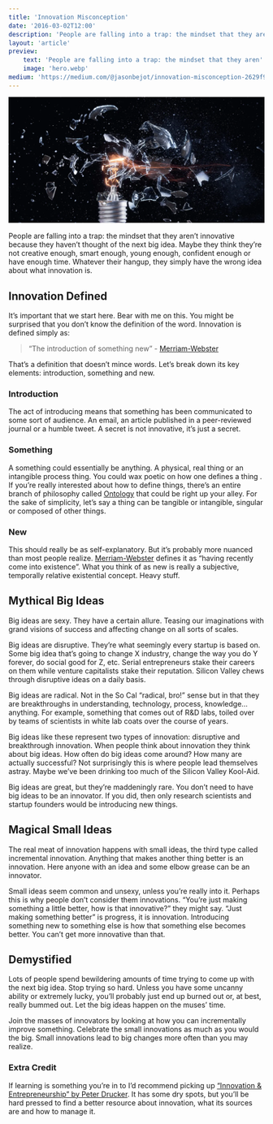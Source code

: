 ```yaml
---
title: 'Innovation Misconception'
date: '2016-03-02T12:00'
description: 'People are falling into a trap: the mindset that they aren''t innovative because they haven''t thought of the next big idea. They simply have the wrong idea about what innovation is.'
layout: 'article'
preview:
    text: 'People are falling into a trap: the mindset that they aren''t innovative because they haven''t thought of the next big idea. They simply have the wrong idea about what innovation is.'
    image: 'hero.webp'
medium: 'https://medium.com/@jasonbejot/innovation-misconception-2629f905a459'
---
```


![](./hero.webp)

People are falling into a trap: the mindset that they aren’t innovative because they haven’t thought of the next big idea. Maybe they think they’re not creative enough, smart enough, young enough, confident enough or have enough time. Whatever their hangup, they simply have the wrong idea about what innovation is.

## Innovation Defined
It’s important that we start here. Bear with me on this. You might be surprised that you don’t know the definition of the word. Innovation is defined simply as:

> “The introduction of something new” - [Merriam-Webster](http://www.merriam-webster.com/dictionary/innovation)

That’s a definition that doesn’t mince words. Let’s break down its key elements: introduction, something and new.

### Introduction
The act of introducing means that something has been communicated to some sort of audience. An email, an article published in a peer-reviewed journal or a humble tweet. A secret is not innovative, it’s just a secret.

### Something
A something could essentially be anything. A physical, real thing or an intangible process thing. You could wax poetic on how one defines a thing . If you’re really interested about how to define things, there’s an entire branch of philosophy called [Ontology](https://en.wikipedia.org/wiki/Ontology) that could be right up your alley. For the sake of simplicity, let’s say a thing can be tangible or intangible, singular or composed of other things.

### New
This should really be as self-explanatory. But it’s probably more nuanced than most people realize. [Merriam-Webster](http://www.merriam-webster.com/dictionary/new) defines it as “having recently come into existence”. What you think of as new is really a subjective, temporally relative existential concept. Heavy stuff.

## Mythical Big Ideas
Big ideas are sexy. They have a certain allure. Teasing our imaginations with grand visions of success and affecting change on all sorts of scales.

Big ideas are disruptive. They’re what seemingly every startup is based on. Some big idea that’s going to change X industry, change the way you do Y forever, do social good for Z, etc. Serial entrepreneurs stake their careers on them while venture capitalists stake their reputation. Silicon Valley chews through disruptive ideas on a daily basis.

Big ideas are radical. Not in the So Cal “radical, bro!” sense but in that they are breakthroughs in understanding, technology, process, knowledge… anything. For example, something that comes out of R&D labs, toiled over by teams of scientists in white lab coats over the course of years.

Big ideas like these represent two types of innovation: disruptive and breakthrough innovation. When people think about innovation they think about big ideas. How often do big ideas come around? How many are actually successful? Not surprisingly this is where people lead themselves astray. Maybe we’ve been drinking too much of the Silicon Valley Kool-Aid.

Big ideas are great, but they’re maddeningly rare. You don’t need to have big ideas to be an innovator. If you did, then only research scientists and startup founders would be introducing new things.

## Magical Small Ideas
The real meat of innovation happens with small ideas, the third type called incremental innovation. Anything that makes another thing better is an innovation. Here anyone with an idea and some elbow grease can be an innovator.

Small ideas seem common and unsexy, unless you’re really into it. Perhaps this is why people don’t consider them innovations. “You’re just making something a little better, how is that innovative?” they might say. “Just making something better” is progress, it is innovation. Introducing something new to something else is how that something else becomes better. You can’t get more innovative than that.

## Demystified
Lots of people spend bewildering amounts of time trying to come up with the next big idea. Stop trying so hard. Unless you have some uncanny ability or extremely lucky, you’ll probably just end up burned out or, at best, really bummed out. Let the big ideas happen on the muses’ time.

Join the masses of innovators by looking at how you can incrementally improve something. Celebrate the small innovations as much as you would the big. Small innovations lead to big changes more often than you may realize.

### Extra Credit
If learning is something you’re in to I’d recommend picking up [“Innovation & Entrepreneurship” by Peter Drucker](http://www.amazon.com/Innovation-Entrepreneurship-Peter-F-Drucker/dp/0060851139/ref=sr_1_1?s=books&ie=UTF8&qid=1456812549&sr=1-1&keywords=innovation+and+entrepreneurship). It has some dry spots, but you’ll be hard pressed to find a better resource about innovation, what its sources are and how to manage it.
